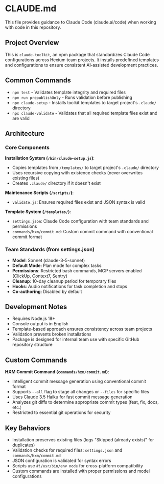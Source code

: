# CLAUDE.md

This file provides guidance to Claude Code (claude.ai/code) when working with code in this repository.

## Project Overview

This is `claude-toolkit`, an npm package that standardizes Claude Code configurations across Hexium team projects. It installs predefined templates and configurations to ensure consistent AI-assisted development practices.

## Common Commands

- `npm test` - Validates template integrity and required files
- `npm run prepublishOnly` - Runs validation before publishing
- `npx claude-setup` - Installs toolkit templates to target project's `.claude/` directory
- `npx claude-validate` - Validates that all required template files exist and are valid

## Architecture

### Core Components

**Installation System (`/bin/claude-setup.js`)**:
- Copies templates from `/templates/` to target project's `.claude/` directory
- Uses recursive copying with existence checks (never overwrites existing files)
- Creates `.claude/` directory if it doesn't exist

**Maintenance Scripts (`/scripts/`)**:
- `validate.js`: Ensures required files exist and JSON syntax is valid

**Template System (`/templates/`)**:
- `settings.json`: Claude Code configuration with team standards and permissions
- `commands/hxm/commit.md`: Custom commit command with conventional commit format

### Team Standards (from settings.json)

- **Model**: Sonnet (claude-3-5-sonnet)
- **Default Mode**: Plan mode for complex tasks
- **Permissions**: Restricted bash commands, MCP servers enabled (ClickUp, Context7, Sentry)
- **Cleanup**: 10-day cleanup period for temporary files
- **Hooks**: Audio notifications for task completion and stops
- **Co-authoring**: Disabled by default

## Development Notes

- Requires Node.js 18+
- Console output is in English
- Template-based approach ensures consistency across team projects
- Validation prevents broken installations
- Package is designed for internal team use with specific GitHub repository structure

## Custom Commands

**HXM Commit Command (`commands/hxm/commit.md`)**:
- Intelligent commit message generation using conventional commit format
- Supports `--all` flag to stage all changes or `--files` for specific files
- Uses Claude 3.5 Haiku for fast commit message generation
- Analyzes git diffs to determine appropriate commit types (feat, fix, docs, etc.)
- Restricted to essential git operations for security

## Key Behaviors

- Installation preserves existing files (logs "Skipped (already exists)" for duplicates)
- Validation checks for required files: `settings.json` and `commands/hxm/commit.md`
- JSON configuration is validated for syntax errors
- Scripts use `#!/usr/bin/env node` for cross-platform compatibility
- Custom commands are installed with proper permissions and model configurations